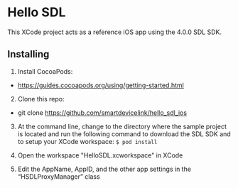 # Hello SDL
This XCode project acts as a reference iOS app using the 4.0.0 SDL SDK.

## Installing
1) Install CocoaPods:

* https://guides.cocoapods.org/using/getting-started.html

2) Clone this repo:

* git clone https://github.com/smartdevicelink/hello_sdl_ios

3) At the command line, change to the directory where the sample project is located and run the following command to download the SDL SDK and to setup your XCode workspace:
```$ pod install```

4) Open the workspace "HelloSDL.xcworkspace" in XCode

5) Edit the AppName, AppID, and the other app settings in the “HSDLProxyManager” class
